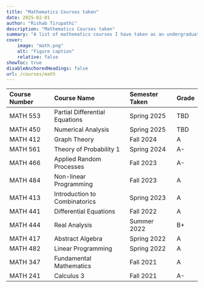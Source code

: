 ```yaml
---
title: "Mathematics Courses taken"
date: 2025-02-01
author: "Rishab Tirupathi"
description: "Mathematics Courses taken" 
summary: "A list of mathematics courses I have taken as an undergraduate and graduate student." 
cover:
    image: "math.png"
    alt: "Figure caption"
    relative: false
showToc: true
disableAnchoredHeadings: false
url: /courses/math
---
```

| Course Number | Course Name | Semester Taken | Grade |
| :-------------| :----------| :-------------| :--------|
| MATH 553      | Partial Differential Equations| Spring 2025| TBD| 
| MATH 450      | Numerical Analysis| Spring 2025| TBD|
| MATH 412      | Graph Theory| Fall 2024| A| 
| MATH 561      | Theory of Probability 1| Spring 2024| A- | 
| MATH 466      | Applied Random Processes| Fall 2023| A- | 
| MATH 484      | Non-linear Programming | Fall 2023| A|
| MATH 413      | Introduction to Combinatorics| Spring 2023| A| 
| MATH 441      | Differential Equations| Fall 2022| A|
| MATH 444      | Real Analysis| Summer 2022| B+| 
| MATH 417      | Abstract Algebra| Spring 2022|A| 
| MATH 482      | Linear Programming | Spring 2022| A| 
| MATH 347      | Fundamental Mathematics | Fall 2021| A| 
| MATH 241      | Calculus 3 | Fall 2021| A-|